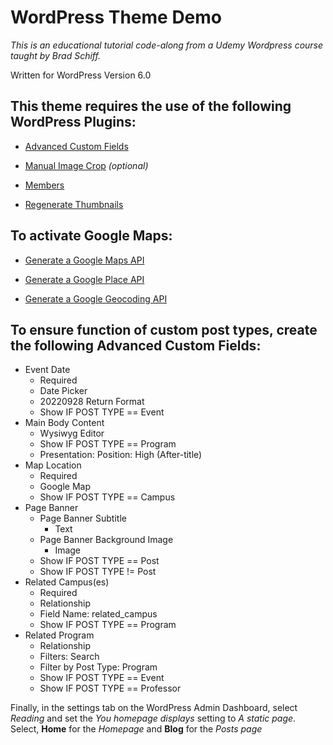 # WordPress Theme Demo
*This is an educational tutorial code-along from a Udemy Wordpress course taught by Brad Schiff.*

Written for WordPress Version 6.0

## This theme requires the use of the following WordPress Plugins:

- [Advanced Custom Fields](https://www.advancedcustomfields.com/)

- [Manual Image Crop](https://github.com/tomaszsita/wp-manual-image-crop) *(optional)*

- [Members](https://members-plugin.com/)

- [Regenerate Thumbnails](https://alex.blog/wordpress-plugins/regenerate-thumbnails/)

## To activate Google Maps:

- [Generate a Google Maps API](https://developers.google.com/maps/documentation/javascript/get-api-key)

- [Generate a Google Place API](https://developers.google.com/maps/documentation/javascript/get-api-key)

- [Generate a Google Geocoding API](https://developers.google.com/maps/documentation/javascript/get-api-key)

## To ensure function of custom post types, create the following Advanced Custom Fields:

- Event Date
  - Required
  - Date Picker
  - 20220928 Return Format
  - Show IF POST TYPE == Event
- Main Body Content
  - Wysiwyg Editor
  - Show IF POST TYPE == Program
  - Presentation: Position: High (After-title)
- Map Location
  - Required
  - Google Map
  - Show IF POST TYPE == Campus
- Page Banner
  - Page Banner Subtitle
    - Text
  - Page Banner Background Image
    - Image
  - Show IF POST TYPE == Post
  - Show IF POST TYPE != Post
- Related Campus(es)
  - Required
  - Relationship
  - Field Name: related_campus
  - Show IF POST TYPE == Program
- Related Program
  - Relationship
  - Filters: Search
  - Filter by Post Type: Program
  - Show IF POST TYPE == Event
  - Show IF POST TYPE == Professor
  
Finally, in the settings tab on the WordPress Admin Dashboard, select *Reading* and set the *You homepage displays* setting to *A static page*. Select, **Home** for the *Homepage* and **Blog** for the *Posts page*


